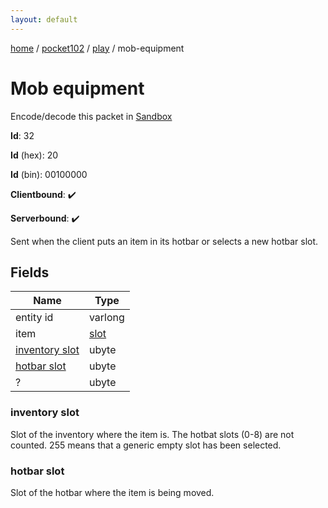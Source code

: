 ```yaml
---
layout: default
---
```


[home](/)  /  [pocket102](/protocol/pocket102)  /  [play](/protocol/pocket102/play)  /  mob-equipment

# Mob equipment

Encode/decode this packet in [Sandbox](../../../sandbox/pocket102#Play.MobEquipment)

**Id**: 32

**Id** (hex): 20

**Id** (bin): 00100000

**Clientbound**: ✔️

**Serverbound**: ✔️

Sent when the client puts an item in its hotbar or selects a new hotbar slot.

## Fields

Name | Type
---|---
entity id | varlong
item | [slot](/protocol/pocket102/types/slot)
[inventory slot](#inventory-slot) | ubyte
[hotbar slot](#hotbar-slot) | ubyte
? | ubyte

### inventory slot

Slot of the inventory where the item is. The hotbat slots (0-8) are not counted. 255 means that a generic empty slot has been selected.

### hotbar slot

Slot of the hotbar where the item is being moved.
